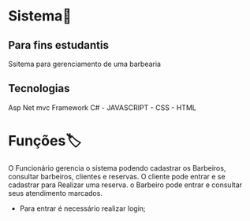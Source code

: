 # Sistema:convenience_store:

## Para fins estudantis
Ssitema para gerenciamento de uma barbearia 

## Tecnologias 
Asp Net mvc Framework
C# - JAVASCRIPT - CSS - HTML

# Funções:label:

O Funcionário gerencia o sistema podendo cadastrar os Barbeiros, consultar barbeiros, clientes e reservas.
O cliente pode entrar e se cadastrar para Realizar uma reserva.
o Barbeiro pode entrar e consultar seus atendimento marcados.
- Para entrar é necessário realizar login;
